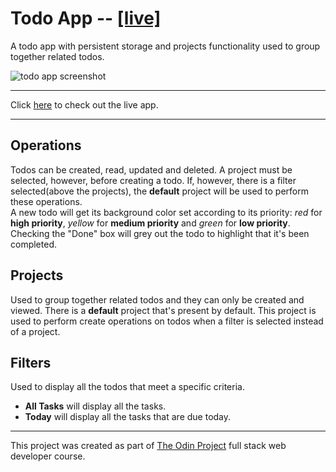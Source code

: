 # Todo App -- [[live]](https://isimeri.github.io/odin-todo-list/)

A todo app with persistent storage and projects functionality used to group together related todos.

![todo app screenshot](https://i.imgur.com/4fjII2X.png)
___
Click [here](https://isimeri.github.io/odin-todo-list/) to check out the live app.
___


## Operations
Todos can be created, read, updated and deleted. A project must be selected, however, before creating a todo. If, however, there is a filter selected(above the projects), the **default** project will be used to perform these operations.  
A new todo will get its background color set according to its priority: *red* for **high priority**, *yellow* for **medium priority** and *green* for **low priority**.  
Checking the "Done" box will grey out the todo to highlight that it's been completed.
## Projects
Used to group together related todos and they can only be created and viewed. There is a **default** project that's present by default. This project is used to perform create operations on todos when a filter is selected instead of a project.
## Filters
Used to display all the todos that meet a specific criteria.
  - **All Tasks** will display all the tasks.
  - **Today** will display all the tasks that are due today.

___
This project was created as part of [The Odin Project](https://www.theodinproject.com) full stack web developer course.
